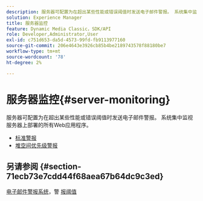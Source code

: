 ```yaml
---
description: 服务器可配置为在超出某些性能或错误阈值时发送电子邮件警报。 系统集中监视服务器上部署的所有Web应用程序。
solution: Experience Manager
title: 服务器监控
feature: Dynamic Media Classic，SDK/API
role: Developer,Administrator,User
exl-id: c751d653-da5d-4573-99fd-fb9113977160
source-git-commit: 206e4643e3926cb85b4be2189743578f88180be7
workflow-type: tm+mt
source-wordcount: '78'
ht-degree: 2%

---
```


# 服务器监控{#server-monitoring}

服务器可配置为在超出某些性能或错误阈值时发送电子邮件警报。 系统集中监视服务器上部署的所有Web应用程序。

* [标准警报](r-standard-alerts.md)
* [堆空间优先级警报](c-heap-space-priority-alert.md)

## 另请参阅 {#section-71ecb73e7cdd44f68aea67b64dc9c3ed}

[电子邮件警报系统](../../../../is-api/image-serving-api-ref/c-configuration-and-administration/c-server-settings/r-monitoring-and-alerting-system.md#reference-4b604b5f8b014ecca89cf55d8ebb2d39)，警 [报阈值](../../../../is-api/image-serving-api-ref/c-configuration-and-administration/c-server-settings/r-alert-thresholds.md#reference-a77d3f92f456419a878bf18782d38922)
